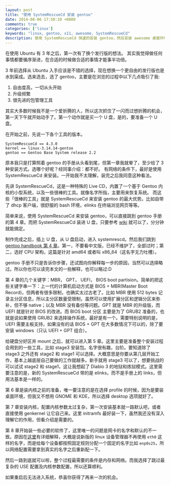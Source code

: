 ```yaml
---
layout: post
title: "使用 SystemRescueCd 安装 gentoo"
date: 2014-08-06 17:50:10 +0800
comments: true
categories: ['linux']
keywords: "linux, gentoo, x11, awesome, SystemRescueCd"
description: 使用 SystemRescueCd 快速的安装 gentoo，然后安装 awesome 桌面环境。
---
```


在使用 Ubuntu 有 3 年之后，第一次有了换个发行版的想法。
其实我觉得做任何事情都要循序渐进，在合适的时候做合适的事情才能事半功倍。

3 年前选择从 Ubuntu 入手应该是不错的选择，现在想换一个更自由的发行版也是水到渠成。选来选去，选了 gentoo，主要是在浏览的过程中以下几点吸引了我:

1. 自由度高，一切从头开始
2. 升级频繁
3. 很先进的包管理工具

其实大多数时候我不是一个爱折腾的人，所以这次抓住了一闪而过想折腾的机会，第一天下午就开始动手了。第一个动作就是买一个 U 盘，是的，要准备一个 U 盘。

<!-- more -->
在开始之前，先说一下各个工具的版本。

```
SystemRescueCd == 4.3.0
kernel == linux-3.14.14-gentoo
gentoo == Gentoo Base System release 2.2
```

原本我只是打算照着 gentoo 的手册从头看到尾，但第一章我就晕了，至少给了 3 种安装方式。选哪个好呢？经同事介绍：都不好。
有网络的条件下，最好是使用 SystemRescueCd 来安装。一开始我不太理解，装完之后我同意这种看法。

先讲 SystemRescueCd，这是一种特殊的 Live CD，内置了一个基于 Gentoo 内核的小型系统，以及一些很棒的工具。就像名字所指，主要用来恢复系统。
而这些「很棒的工具」就是 SystemRescueCd 来安装 gentoo 的最大优势。比如自带了 dhcp 客户端，很舒服的 bash 环境，elinks 在终端浏览网页等等。

简单来说，使用 SystemRescueCd 来安装 gentoo，可以直接跳到 gentoo 手册的第 4 章。而把 SystemRescueCd 装进 U 盘，只要参考 [wiki][1] 就可以了，分分钟就能搞定。

[1]: http://www.sysresccd.org/Sysresccd-manual-en_How_to_install_SystemRescueCd_on_an_USB-stick

制作完成之后，插上 U 盘，从 U 盘启动，进入 systemrescd。然后我们跳到 [gentoo handbook 第 4 章][2]。第一，不要看中文版，已经不维护了，全部过时；第二，选好 CPU 架构，这篇是针对 amd64 或者叫 x86_64（这名字无力吐槽）。

[2]:https://www.gentoo.org/doc/en/handbook/handbook-amd64.xml?part=1&chap=4

gentoo 手册不只是告诉你步骤，还试图向你解释每一步的原因，当然可以选择略过。所以你也可以读完本文的一些解释，也可以略过:D

第 4 章的几个关键字：MBR， GPT， UEFI， BIOS boot partision。简单的把这些关键字串一下：上一代的计算机启动方式是 BIOS + MBR(Master Boot Record)，但两者有很多限制，也确实太过古老了。比如 MBR 使用 512 bytes 记录主分区信息，所以主分区数量受限制，虽然可以使用扩展分区和逻辑分区来弥补，但不够 native；以及 MBR 没有备份等问题。GPT 就是 MBR 的升级版，而 UEFI 就是针对 BIOS 的改进。而 BIOS boot 分区 主要是为了 GRUB2 准备的，也就是说如果使用 GRUB2 来选择操作系统，最好是有一个。需要特别说明的是，UEFI 需要主板支持，如果没有的话 BIOS + GPT 在大多数情况下可以的，除了要安装 windows（只认 UEFI + GPT 组合）。

给硬盘分好区并 mount 之后，就可以进入第 5 章。这里主要是准备整个安装过程会用到的一些工具，比如 stage3 安装包。名字很有趣，台阶。要知道除了 stage3 之外还有 stage2 和 stage1 可以选择。大概意思是你要从第几层开始工作，基本上越底层自己要做的工作就越多。新手就用 stage3 可以了，想要挑战的可以试试 stage2 和 stage1，这让我想起了 Diablo 3 的地狱和炼狱模式。这里需要注意的是，新的 SystemRescueCd 带的是 elinks，而不是手册上的 links，但用法基本是一样的。

第 6 章是装内核之前的准备，唯一要注意的是在选择 profile 的时候，因为是要装桌面环境，但我又不想用 GNOME 和 KDE，所以选择 desktop 选项就好了。

第 7 章安装内核，配置内核参数太过复杂，第一次安装基本就一路默认吧，或者直接使用 genkernel 让它自己来。这里 initramfs 最好装一下，虽然我还没有深入理解它的作用，但看介绍是需要的。

第 8 章开始装一些必要的软件了，这里唯一的问题是网卡的名字和默认的不一致。原因在[这里][3]有详细解释，大概是说新版的 linux 设备管理器不再使用 `eth0` 这样的名字，而是给每个设备都按照固定规则分配一个固定的名字比如 `enp0s25`，所以网络配置需要拿到真实的名字之后重新配一下。

[3]: http://www.freedesktop.org/wiki/Software/systemd/PredictableNetworkInterfaceNames/

然后一路到底就可以啦，整个过程最需要的条件是内存和网络。而我选择了跳过最复杂的 USE 配置及内核参数配置，所以还算顺利。

如果重启后无法进入系统，恭喜你获得了再来一次的机会。
